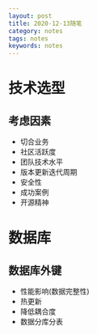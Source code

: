 ```yaml
---
layout: post
title: 2020-12-13随笔
category: notes
tags: notes
keywords: notes
---
```

# 技术选型
## 考虑因素
* 切合业务
* 社区活跃度
* 团队技术水平
* 版本更新迭代周期
* 安全性
* 成功案例
* 开源精神

# 数据库
## 数据库外键
* 性能影响(数据完整性)
* 热更新
* 降低耦合度
* 数据分库分表
